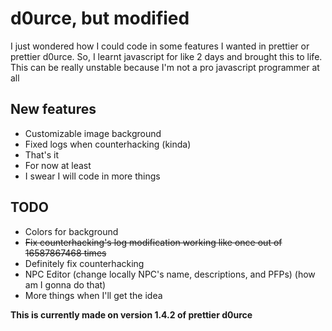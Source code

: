 # d0urce, but modified
I just wondered how I could code in some features I wanted in prettier or prettier d0urce.
So, I learnt javascript for like 2 days and brought this to life.
This can be really unstable because I'm not a pro javascript programmer at all
## New features
- Customizable image background
- Fixed logs when counterhacking (kinda)
- That's it
- For now at least
- I swear I will code in more things

## TODO
- Colors for background
- ~~Fix counterhacking's log modification working like once out of 16587867468 times~~
- Definitely fix counterhacking
- NPC Editor (change locally NPC's name, descriptions, and PFPs) (how am I gonna do that)
- More things when I'll get the idea

**This is currently made on version 1.4.2 of prettier d0urce**
